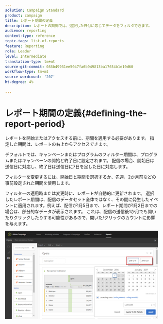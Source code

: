 ```yaml
---
solution: Campaign Standard
product: campaign
title: レポート期間の定義
description: レポートの期間では、選択した日付に応じてデータをフィルタできます。
audience: reporting
content-type: reference
topic-tags: list-of-reports
feature: Reporting
role: Leader
level: Intermediate
translation-type: tm+mt
source-git-commit: 088b49931ee5047fa6b949813ba17654b1e10d60
workflow-type: tm+mt
source-wordcount: '207'
ht-degree: 4%

---
```



# レポート期間の定義{#defining-the-report-period}

レポートを開始またはアクセスする前に、期間を適用する必要があります。 指定した期間は、レポートの右上からアクセスできます。

デフォルトでは、キャンペーンまたはプログラムのフィルター期間は、プログラムまたはキャンペーンの開始と終了日に設定されます。 配信の場合、開始日は送信日に対応し、終了日は送信日に7日を足した日に対応します。

フィルターを変更するには、開始日と期間を選択するか、先週、2か月前などの事前設定された期間を使用します。

フィルターの適用時または変更時に、レポートが自動的に更新されます。 選択したレポート期間は、配信のデータセット全体ではなく、その間に発生したイベントに適用されます。例えば、配信が1月5日まで、レポート期間が1月2日までの場合は、部分的なデータが表示されます。 これは、配信の送信後1か月でも開いたりクリックしたりする可能性があるので、開いた/クリックのカウントに影響を与えます。

![](assets/campaign_reports_5.png)
